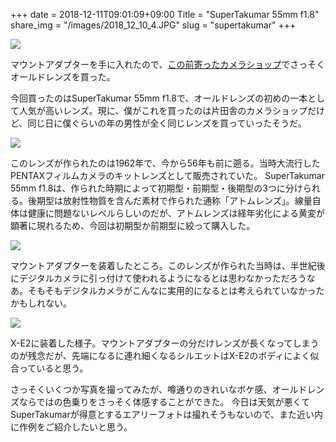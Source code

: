 +++
date  = 2018-12-11T09:01:09+09:00
Title = "SuperTakumar 55mm f1.8"
share_img = "/images/2018_12_10_4.JPG"
slug = "supertakumar"
+++

![](/images/2018_12_10_4.JPG)

マウントアダプターを手に入れたので、<a href="https://photos.dream-exp.net/2018/12/camera-shop/">この前寄ったカメラショップ</a>でさっそくオールドレンズを買った。

今回買ったのはSuperTakumar 55mm f1.8で、オールドレンズの初めの一本として人気が高いレンズ。現に、僕がこれを買ったのは片田舎のカメラショップだけど、同じ日に僕ぐらいの年の男性が全く同じレンズを買っていったそうだ。

![](/images/2018_12_10_7.JPG)

このレンズが作られたのは1962年で、今から56年も前に遡る。当時大流行したPENTAXフィルムカメラのキットレンズとして販売されていた。
SuperTakumar 55mm f1.8は、作られた時期によって初期型・前期型・後期型の3つに分けられる。後期型は放射性物質を含んだ素材で作られた通称「アトムレンズ」。線量自体は健康に問題ないレベルらしいのだが、アトムレンズは経年劣化による黄変が顕著に現れるため、今回は初期型か前期型に絞って購入した。

![](/images/2018_12_10_2.JPG)

マウントアダプターを装着したところ。このレンズが作られた当時は、半世紀後にデジタルカメラに引っ付けて使われるようになるとは思わなかっただろうなあ。そもそもデジタルカメラがこんなに実用的になるとは考えられていなかったかもしれない。

![](/images/2018_12_10_3.JPG)

X-E2に装着した様子。マウントアダプターの分だけレンズが長くなってしまうのが残念だが、先端になるに連れ細くなるシルエットはX-E2のボディによく似合っていると思う。

さっそくいくつか写真を撮ってみたが、噂通りのきれいなボケ感、オールドレンズならではの色乗りをさっそく体感することができた。
今日は天気が悪くてSuperTakumarが得意とするエアリーフォトは撮れそうもないので、また近い内に作例をご紹介したいと思う。